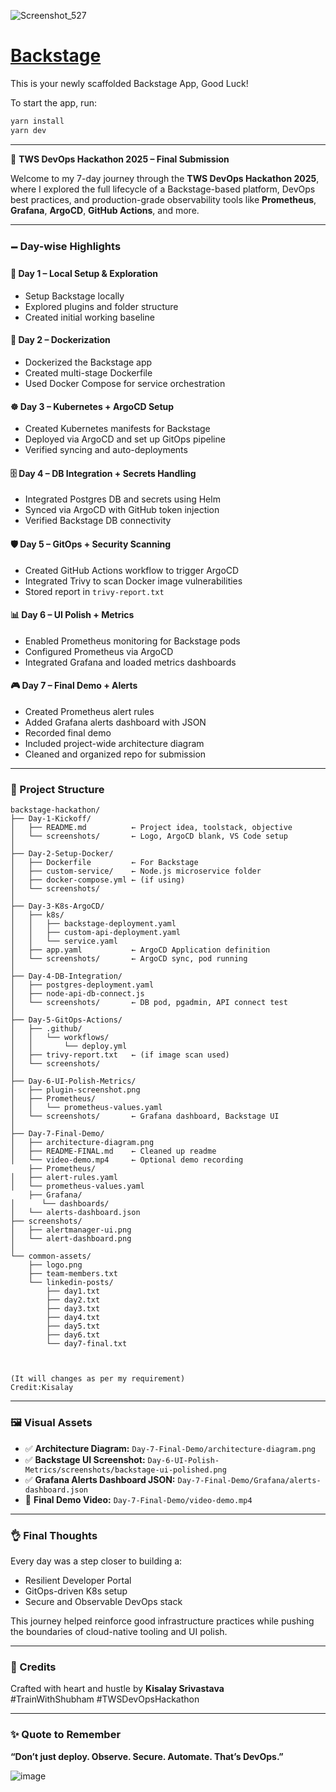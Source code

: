 ![Screenshot_527](https://github.com/user-attachments/assets/1f62ae88-faa9-4be3-98c6-692414236889)

# [Backstage](https://backstage.io)

This is your newly scaffolded Backstage App, Good Luck!

To start the app, run:

```sh
yarn install  
yarn dev
```

---

🚀 **TWS DevOps Hackathon 2025 – Final Submission**

Welcome to my 7-day journey through the **TWS DevOps Hackathon 2025**, where I explored the full lifecycle of a Backstage-based platform, DevOps best practices, and production-grade observability tools like **Prometheus**, **Grafana**, **ArgoCD**, **GitHub Actions**, and more.

---

### 🗕️ Day-wise Highlights

#### 🧱 Day 1 – Local Setup & Exploration
- Setup Backstage locally  
- Explored plugins and folder structure  
- Created initial working baseline

#### 🐳 Day 2 – Dockerization
- Dockerized the Backstage app  
- Created multi-stage Dockerfile  
- Used Docker Compose for service orchestration

#### ☸️ Day 3 – Kubernetes + ArgoCD Setup
- Created Kubernetes manifests for Backstage  
- Deployed via ArgoCD and set up GitOps pipeline  
- Verified syncing and auto-deployments

#### 🗄️ Day 4 – DB Integration + Secrets Handling
- Integrated Postgres DB and secrets using Helm  
- Synced via ArgoCD with GitHub token injection  
- Verified Backstage DB connectivity

#### 🛡️ Day 5 – GitOps + Security Scanning
- Created GitHub Actions workflow to trigger ArgoCD  
- Integrated Trivy to scan Docker image vulnerabilities  
- Stored report in `trivy-report.txt`

#### 📊 Day 6 – UI Polish + Metrics
- Enabled Prometheus monitoring for Backstage pods  
- Configured Prometheus via ArgoCD  
- Integrated Grafana and loaded metrics dashboards

#### 🎮 Day 7 – Final Demo + Alerts
- Created Prometheus alert rules  
- Added Grafana alerts dashboard with JSON  
- Recorded final demo  
- Included project-wide architecture diagram  
- Cleaned and organized repo for submission

---

### 💎 Project Structure

```
backstage-hackathon/
├── Day-1-Kickoff/
│   ├── README.md          ← Project idea, toolstack, objective
│   └── screenshots/       ← Logo, ArgoCD blank, VS Code setup
│
├── Day-2-Setup-Docker/
│   ├── Dockerfile         ← For Backstage
│   ├── custom-service/    ← Node.js microservice folder
│   ├── docker-compose.yml ← (if using)
│   └── screenshots/
│
├── Day-3-K8s-ArgoCD/
│   ├── k8s/
│   │   ├── backstage-deployment.yaml
│   │   ├── custom-api-deployment.yaml
│   │   └── service.yaml
│   ├── app.yaml           ← ArgoCD Application definition
│   └── screenshots/       ← ArgoCD sync, pod running
│
├── Day-4-DB-Integration/
│   ├── postgres-deployment.yaml
│   ├── node-api-db-connect.js
│   └── screenshots/       ← DB pod, pgadmin, API connect test
│
├── Day-5-GitOps-Actions/
│   ├── .github/
│   │   └── workflows/
│   │       └── deploy.yml
│   ├── trivy-report.txt   ← (if image scan used)
│   └── screenshots/
│
├── Day-6-UI-Polish-Metrics/
│   ├── plugin-screenshot.png
│   ├── Prometheus/
│   │   └── prometheus-values.yaml
│   └── screenshots/       ← Grafana dashboard, Backstage UI
│
├── Day-7-Final-Demo/
│   ├── architecture-diagram.png
│   ├── README-FINAL.md    ← Cleaned up readme
│   └── video-demo.mp4     ← Optional demo recording
    ├── Prometheus/
│   ├── alert-rules.yaml
│   └── prometheus-values.yaml
    ├── Grafana/
│      └── dashboards/
│   └── alerts-dashboard.json
├── screenshots/
│   ├── alertmanager-ui.png
│   └── alert-dashboard.png
│
└── common-assets/
    ├── logo.png
    ├── team-members.txt
    └── linkedin-posts/
        ├── day1.txt
        ├── day2.txt 
        ├── day3.txt
        ├── day4.txt
        ├── day5.txt
        ├── day6.txt
        └── day7-final.txt



(It will changes as per my requirement)
Credit:Kisalay

```

---

### 🖼️ Visual Assets
- ✅ **Architecture Diagram:** `Day-7-Final-Demo/architecture-diagram.png`  
- ✅ **Backstage UI Screenshot:** `Day-6-UI-Polish-Metrics/screenshots/backstage-ui-polished.png`  
- ✅ **Grafana Alerts Dashboard JSON:** `Day-7-Final-Demo/Grafana/alerts-dashboard.json`  
- 🎥 **Final Demo Video:** `Day-7-Final-Demo/video-demo.mp4`

---

### 👌 Final Thoughts

Every day was a step closer to building a:
- Resilient Developer Portal  
- GitOps-driven K8s setup  
- Secure and Observable DevOps stack

This journey helped reinforce good infrastructure practices while pushing the boundaries of cloud-native tooling and UI polish.

---

### 🤝 Credits

Crafted with heart and hustle by **Kisalay Srivastava**  
#TrainWithShubham #TWSDevOpsHackathon

---

### ✨ Quote to Remember  
**“Don’t just deploy. Observe. Secure. Automate. That’s DevOps.”**

![image](https://github.com/user-attachments/assets/d3d62513-8983-4ed5-92a0-46adfb261385)

